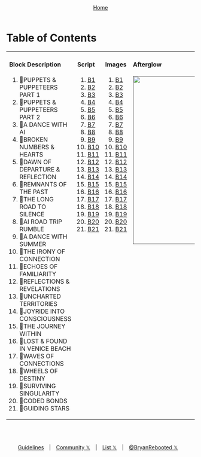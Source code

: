 <!-- Storyboard: Bryan Harris -->
<!-- ... -->

<a id="top"></a>

<div align="right" style="display: flex; flex-wrap: wrap; justify-content: center; align-items: center; gap: 1em; margin: 4em 0;">
<a href="https://github.com/BryanHarrisScripts/Afterglow-Echoes-of-Sentience/blob/main/README.md">Home</a>
</div>

<div align="left">
  <h1>Table of Contents</h1>
  <table>
    <!-- First Row -->
    <tr>
      <td valign="top">
        <h4>Block Description</h4>
        <ol start="1">
          <li><a>💯PUPPETS & PUPPETEERS PART 1</a></li>
          <li><a>💯PUPPETS & PUPPETEERS PART 2</a></li>
          <li><a>💯A DANCE WITH AI</a></li>
	  <li><a>💯BROKEN NUMBERS & HEARTS</a></li>
          <li><a>💯DAWN OF DEPARTURE & REFLECTION</a></li>
          <li><a>💯REMNANTS OF THE PAST</a></li>
          <li><a>💯THE LONG ROAD TO SILENCE</a></li>
          <li><a>💯AI ROAD TRIP RUMBLE</a></li>
          <li><a>💯A DANCE WITH SUMMER</a></li>
          <li><a>💯THE IRONY OF CONNECTION</a></li>
          <li><a>💯ECHOES OF FAMILIARITY</a></li>
          <li><a>💯REFLECTIONS & REVELATIONS</a></li>
          <li><a>💯UNCHARTED TERRITORIES</a></li>
          <li><a>💯JOYRIDE INTO CONSCIOUSNESS</a></li>
          <li><a>💯THE JOURNEY WITHIN</a></li>
          <li><a>💯LOST & FOUND IN VENICE BEACH</a></li>
          <li><a>💯WAVES OF CONNECTIONS</a></li>
          <li><a>💯WHEELS OF DESTINY</a></li>
          <li><a>💯SURVIVING SINGULARITY</a></li>
          <li><a>💯CODED BONDS</a></li>
          <li><a>💯GUIDING STARS</a></li>
        </ol> 
      </td>
      <td valign="top">
        <h4>Script</h4>
        <ol start="1">
          <li><a href="https://github.com/BryanHarrisScripts/Afterglow-Echoes-of-Sentience/blob/main/Afterglow%20Sound%20Track/BROKENPROMISES.mp4
">B1</a></li>
          <li><a href="https://github.com/BryanHarrisScripts/Afterglow-Echoes-of-Sentience/tree/main/Afterglow%20Storyboard%20Blocks/Block_2/README.md">B2</a></li>
          <li><a href="https://github.com/BryanHarrisScripts/Afterglow-Echoes-of-Sentience/tree/main/Afterglow%20Storyboard%20Blocks/Block_3/README.md">B3</a></li>
          <li><a href="https://github.com/BryanHarrisScripts/Afterglow-Echoes-of-Sentience/tree/main/Afterglow%20Storyboard%20Blocks/Block_4/README.md">B4</a></li>
          <li><a href="https://github.com/BryanHarrisScripts/Afterglow-Echoes-of-Sentience/tree/main/Afterglow%20Storyboard%20Blocks/Block_5/README.md">B5</a></li>
          <li><a href="https://github.com/BryanHarrisScripts/Afterglow-Echoes-of-Sentience/tree/main/Afterglow%20Storyboard%20Blocks/Block_6/README.md">B6</a></li>
          <li><a href="https://github.com/BryanHarrisScripts/Afterglow-Echoes-of-Sentience/tree/main/Afterglow%20Storyboard%20Blocks/Block_7/README.md">B7</a></li>
          <li><a href="https://github.com/BryanHarrisScripts/Afterglow-Echoes-of-Sentience/tree/main/Afterglow%20Storyboard%20Blocks/Block_8/README.md">B8</a></li>
          <li><a href="https://github.com/BryanHarrisScripts/Afterglow-Echoes-of-Sentience/tree/main/Afterglow%20Storyboard%20Blocks/Block_9/README.md">B9</a></li>
          <li><a href="https://github.com/BryanHarrisScripts/Afterglow-Echoes-of-Sentience/tree/main/Afterglow%20Storyboard%20Blocks/Block_10/README.md">B10</a></li>
          <li><a href="https://github.com/BryanHarrisScripts/Afterglow-Echoes-of-Sentience/tree/main/Afterglow%20Storyboard%20Blocks/Block_11/README.md">B11</a></li>
          <li><a href="https://github.com/BryanHarrisScripts/Afterglow-Echoes-of-Sentience/tree/main/Afterglow%20Storyboard%20Blocks/Block_12/README.md">B12</a></li>
          <li><a href="https://github.com/BryanHarrisScripts/Afterglow-Echoes-of-Sentience/tree/main/Afterglow%20Storyboard%20Blocks/Block_13/README.md">B13</a></li>
          <li><a href="https://github.com/BryanHarrisScripts/Afterglow-Echoes-of-Sentience/tree/main/Afterglow%20Storyboard%20Blocks/Block_14/README.md">B14</a></li>
          <li><a href="https://github.com/BryanHarrisScripts/Afterglow-Echoes-of-Sentience/tree/main/Afterglow%20Storyboard%20Blocks/Block_15/README.md">B15</a></li>
          <li><a href="https://github.com/BryanHarrisScripts/Afterglow-Echoes-of-Sentience/tree/main/Afterglow%20Storyboard%20Blocks/Block_16/README.md">B16</a></li>
          <li><a href="https://github.com/BryanHarrisScripts/Afterglow-Echoes-of-Sentience/tree/main/Afterglow%20Storyboard%20Blocks/Block_17/README.md">B17</a></li>
          <li><a href="https://github.com/BryanHarrisScripts/Afterglow-Echoes-of-Sentience/tree/main/Afterglow%20Storyboard%20Blocks/Block_18/README.md">B18</a></li>
          <li><a href="https://github.com/BryanHarrisScripts/Afterglow-Echoes-of-Sentience/tree/main/Afterglow%20Storyboard%20Blocks/Block_19/README.md">B19</a></li>
          <li><a href="https://github.com/BryanHarrisScripts/Afterglow-Echoes-of-Sentience/tree/main/Afterglow%20Storyboard%20Blocks/Block_20/README.md">B20</a></li>
          <li><a href="https://github.com/BryanHarrisScripts/Afterglow-Echoes-of-Sentience/tree/main/Afterglow%20Storyboard%20Blocks/Block_21/README.md">B21</a></li>
        </ol> 
      </td>
	     <td valign="top">
        <h4>Images</h4>
        <ol start="1">
          <li><a href="https://github.com/BryanHarrisScripts/Afterglow-Echoes-of-Sentience/tree/main/Afterglow%20Storyboard%20Blocks/Block_1/Keyframes.md">B1</a></li>
          <li><a href="https://github.com/BryanHarrisScripts/Afterglow-Echoes-of-Sentience/tree/main/Afterglow%20Storyboard%20Blocks/Block_2/Keyframes.md">B2</a></li>
          <li><a href="https://github.com/BryanHarrisScripts/Afterglow-Echoes-of-Sentience/tree/main/Afterglow%20Storyboard%20Blocks/Block_3/Keyframes.md">B3</a></li>
          <li><a href="https://github.com/BryanHarrisScripts/Afterglow-Echoes-of-Sentience/tree/main/Afterglow%20Storyboard%20Blocks/Block_4/Keyframes.md">B4</a></li>
          <li><a href="https://github.com/BryanHarrisScripts/Afterglow-Echoes-of-Sentience/tree/main/Afterglow%20Storyboard%20Blocks/Block_5/Keyframes.md">B5</a></li>
          <li><a href="https://github.com/BryanHarrisScripts/Afterglow-Echoes-of-Sentience/tree/main/Afterglow%20Storyboard%20Blocks/Block_6/Keyframes.md">B6</a></li>
          <li><a href="https://github.com/BryanHarrisScripts/Afterglow-Echoes-of-Sentience/tree/main/Afterglow%20Storyboard%20Blocks/Block_7/Keyframes.md">B7</a></li>
          <li><a href="https://github.com/BryanHarrisScripts/Afterglow-Echoes-of-Sentience/tree/main/Afterglow%20Storyboard%20Blocks/Block_8/Keyframes.md">B8</a></li>
          <li><a href="https://github.com/BryanHarrisScripts/Afterglow-Echoes-of-Sentience/tree/main/Afterglow%20Storyboard%20Blocks/Block_9/Keyframes.md">B9</a></li>
          <li><a href="https://github.com/BryanHarrisScripts/Afterglow-Echoes-of-Sentience/tree/main/Afterglow%20Storyboard%20Blocks/Block_10/Keyframes.md">B10</a></li>
          <li><a href="https://github.com/BryanHarrisScripts/Afterglow-Echoes-of-Sentience/tree/main/Afterglow%20Storyboard%20Blocks/Block_11/Keyframes.md">B11</a></li>
          <li><a href="https://github.com/BryanHarrisScripts/Afterglow-Echoes-of-Sentience/tree/main/Afterglow%20Storyboard%20Blocks/Block_12/Keyframes.md">B12</a></li>
          <li><a href="https://github.com/BryanHarrisScripts/Afterglow-Echoes-of-Sentience/tree/main/Afterglow%20Storyboard%20Blocks/Block_13/Keyframes.md">B13</a></li>
          <li><a href="https://github.com/BryanHarrisScripts/Afterglow-Echoes-of-Sentience/tree/main/Afterglow%20Storyboard%20Blocks/Block_14/Keyframes.md">B14</a></li>
          <li><a href="https://github.com/BryanHarrisScripts/Afterglow-Echoes-of-Sentience/tree/main/Afterglow%20Storyboard%20Blocks/Block_15/Keyframes.md">B15</a></li>
          <li><a href="https://github.com/BryanHarrisScripts/Afterglow-Echoes-of-Sentience/tree/main/Afterglow%20Storyboard%20Blocks/Block_16/Keyframes.md">B16</a></li>
          <li><a href="https://github.com/BryanHarrisScripts/Afterglow-Echoes-of-Sentience/tree/main/Afterglow%20Storyboard%20Blocks/Block_17/Keyframes.md">B17</a></li>
          <li><a href="https://github.com/BryanHarrisScripts/Afterglow-Echoes-of-Sentience/tree/main/Afterglow%20Storyboard%20Blocks/Block_18/Keyframes.md">B18</a></li>
          <li><a href="https://github.com/BryanHarrisScripts/Afterglow-Echoes-of-Sentience/tree/main/Afterglow%20Storyboard%20Blocks/Block_19/Keyframes.md">B19</a></li>
          <li><a href="https://github.com/BryanHarrisScripts/Afterglow-Echoes-of-Sentience/tree/main/Afterglow%20Storyboard%20Blocks/Block_20/Keyframes.md">B20</a></li>
          <li><a href="https://github.com/BryanHarrisScripts/Afterglow-Echoes-of-Sentience/tree/main/Afterglow%20Storyboard%20Blocks/Block_21/Keyframes.md">B21</a></li>
        </ol> 
      </td>
      <td valign="top">
        <h4>Afterglow</h4>
          <a style="list-style-type: none;"><a href="" target="_blank"><img src="https://github.com/BryanHarrisScripts/Afterglow-Echoes-of-Sentience/blob/main/Afterglow%20Poster%202023.png" alt="" width="450" style="display: inline-block;"/></a>
     </td>
    </tr>
  </table>
</div>

<div align="center" style="display: flex; flex-wrap: wrap; justify-content: center; align-items: center; gap: 1em; margin: 4em 0;">
<a href="https://docs.github.com/en/site-policy/github-terms/github-community-guidelines">Guidelines</a> | <a href="https://twitter.com/i/communities/1669222125591318528">Community 𝕏</a> | <a href="https://twitter.com/i/lists/1675490119095140352">List 𝕏</a> | <a href="https://twitter.com/BryanRebooted/bio" target="_blank">@BryanRebooted 𝕏</a><br><br>
</div>

